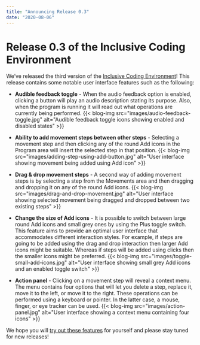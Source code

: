 ```yaml
---
title: "Announcing Release 0.3"
date: "2020-08-06"
---
```


# Release 0.3 of the Inclusive Coding Environment

We’ve released the third version of the [Inclusive Coding Environment](https://build.codelearncreate.org/)! This release contains some notable user interface features such as the following:

- **Audible feedback toggle** - When the audio feedback option is enabled, clicking a button will play an audio description stating its purpose. Also, when the program is running it will read out what operations are currently being performed. 
{{< blog-img src="images/audio-feedback-toggle.jpg" alt="Audible feedback toggle icons showing enabled and disabled states" >}}

- **Ability to add movement steps between other steps** - Selecting a movement step and then clicking any of the round Add icons in the Program area will insert the selected step in that position.
{{< blog-img src="images/adding-step-using-add-button.jpg" alt="User interface showing movement being added using Add icon" >}}

- **Drag & drop movement steps** - A second way of adding movement steps is by selecting a step from the Movements area and then dragging and dropping it on any of the round Add icons.
{{< blog-img src="images/drag-and-drop-movement.jpg" alt="User interface showing selected movement being dragged and dropped between two existing steps" >}}

- **Change the size of Add icons** - It is possible to switch between large round Add icons and small grey ones by using the Plus toggle switch. This feature aims to provide an optimal user interface that accommodates different interaction styles. For example, if steps are going to be added using the drag and drop interaction then larger Add icons might be suitable. Whereas if steps will be added using clicks then the smaller icons might be preferred.
{{< blog-img src="images/toggle-small-add-icons.jpg" alt="User interface showing small grey Add icons and an enabled toggle switch" >}}

- **Action panel** - Clicking on a movement step will reveal a context menu. The menu contains four options that will let you delete a step, replace it, move it to the left, or move it to the right. These operations can be performed using a keyboard or pointer. In the latter case, a mouse, finger, or eye tracker can be used.
{{< blog-img src="images/action-panel.jpg" alt="User interface showing a context menu containing four icons" >}}

We hope you will [try out these features](https://build.codelearncreate.org/) for yourself and please stay tuned for new releases!
